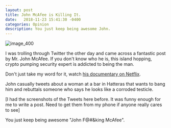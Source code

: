 ```yaml
---
layout: post
title: John McAfee is Killing It.
date:   2018-11-23 15:41:30 -0400
categories: Opinion
description: You just keep being awesome John.
---
```


![image_400](https://wi-images.condecdn.net/image/XPlkknmVqNn/crop/1620/f/McAfee.jpg=250px)

I was trolling through Twitter the other day and came across a fantastic post by Mr. John McAfee. If you don't know who he is, this island hopping, crypto pumping security expert is addicted to being the man.  

Don't just take my word for it, watch [his documentary on Netflix](https://www.netflix.com/title/80148180).  

John casually tweets about a woman at a bar in Hatteras that wants to bang him and rebuttals someone who says he looks like a corroded testicle.

[I had the screenshots of the Tweets here before. It was funny enough for me to write a post. Need to get them from my phone if anyone really cares to see]

You just keep being awesome "John F@#&king McAfee".
